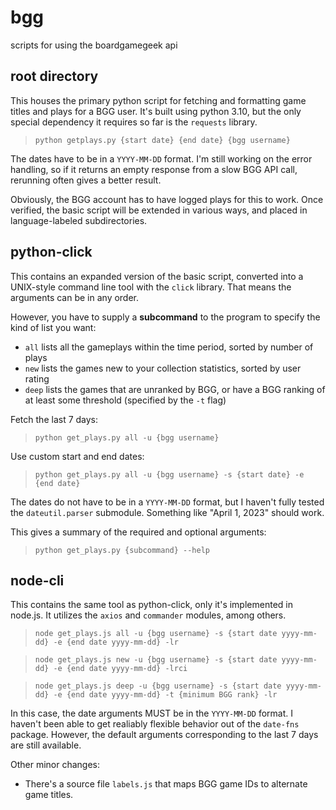 # bgg
scripts for using the boardgamegeek api

## root directory
This houses the primary python script for fetching and formatting game titles and plays for a BGG user. It's built using python 3.10, but the only special dependency it requires so far is the `requests` library.

> `python getplays.py {start date} {end date} {bgg username}`

The dates have to be in a `YYYY-MM-DD` format. I'm still working on the error handling, so if it returns an empty response from a slow BGG API call, rerunning often gives a better result.

Obviously, the BGG account has to have logged plays for this to work. Once verified, the basic script will be extended in various ways, and placed in language-labeled subdirectories.

## python-click
This contains an expanded version of the basic script, converted into a UNIX-style command line tool with the `click` library. That means the arguments can be in any order.

However, you have to supply a **subcommand** to the program to specify the kind of list you want:
* `all` lists all the gameplays within the time period, sorted by number of plays
* `new` lists the games new to your collection statistics, sorted by user rating
* `deep` lists the games that are unranked by BGG, or have a BGG ranking of at least some threshold (specified by the `-t` flag)

Fetch the last 7 days:
> `python get_plays.py all -u {bgg username}`

Use custom start and end dates:
> `python get_plays.py all -u {bgg username} -s {start date} -e {end date}`

The dates do not have to be in a `YYYY-MM-DD` format, but I haven't fully tested the `dateutil.parser` submodule. Something like "April 1, 2023" should work.

This gives a summary of the required and optional arguments:
> `python get_plays.py {subcommand} --help`

## node-cli
This contains the same tool as python-click, only it's implemented in node.js. It utilizes the `axios` and `commander` modules, among others.

> `node get_plays.js all -u {bgg username} -s {start date yyyy-mm-dd} -e {end date yyyy-mm-dd} -lr`

> `node get_plays.js new -u {bgg username} -s {start date yyyy-mm-dd} -e {end date yyyy-mm-dd} -lrci`

> `node get_plays.js deep -u {bgg username} -s {start date yyyy-mm-dd} -e {end date yyyy-mm-dd} -t {minimum BGG rank} -lr`

In this case, the date arguments MUST be in the `YYYY-MM-DD` format. I haven't been able to get realiably flexible behavior out of the `date-fns` package. However, the default arguments corresponding to the last 7 days are still available.

Other minor changes:
* There's a source file `labels.js` that maps BGG game IDs to alternate game titles.